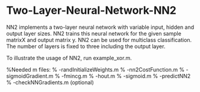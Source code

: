 # Two-Layer-Neural-Network-NN2

NN2 implements a two-layer neural network with variable input, hidden and output layer sizes. NN2 trains this neural network for the given sample matrixX and output matrix y. NN2 can be used for multiclass classification. The number of layers is fixed to three including the output layer.

To illustrate the usage of NN2, run example_xor.m. 

%Needed m files:
% -randInitializeWeights.m
% -nn2CostFunction.m
% -sigmoidGradient.m
% -fmincg.m
% -hout.m
% -sigmoid.m
% -predictNN2
% -checkNNGradients.m (optional)
